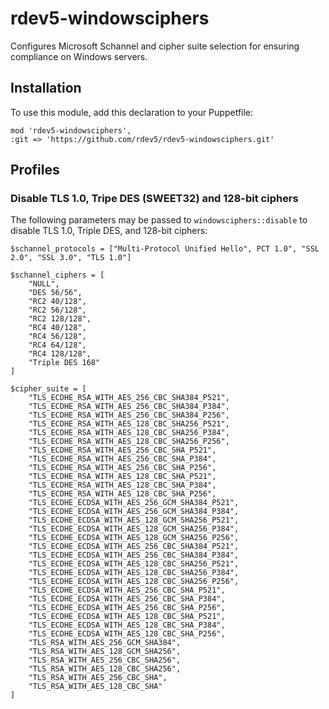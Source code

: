 # rdev5-windowsciphers
Configures Microsoft Schannel and cipher suite selection for ensuring compliance on Windows servers.

## Installation
To use this module, add this declaration to your Puppetfile:
````
mod 'rdev5-windowsciphers',
:git => 'https://github.com/rdev5/rdev5-windowsciphers.git'
````

## Profiles
### Disable TLS 1.0, Tripe DES (SWEET32) and 128-bit ciphers
The following parameters may be passed to `windowsciphers::disable` to disable TLS 1.0, Triple DES, and 128-bit ciphers:
````
$schannel_protocols = ["Multi-Protocol Unified Hello", PCT 1.0", "SSL 2.0", "SSL 3.0", "TLS 1.0"]

$schannel_ciphers = [
	"NULL",
	"DES 56/56",
	"RC2 40/128",
	"RC2 56/128",
	"RC2 128/128",
	"RC4 40/128",
	"RC4 56/128",
	"RC4 64/128",
	"RC4 128/128",
	"Triple DES 168"
]

$cipher_suite = [
	"TLS_ECDHE_RSA_WITH_AES_256_CBC_SHA384_P521",
	"TLS_ECDHE_RSA_WITH_AES_256_CBC_SHA384_P384",
	"TLS_ECDHE_RSA_WITH_AES_256_CBC_SHA384_P256",
	"TLS_ECDHE_RSA_WITH_AES_128_CBC_SHA256_P521",
	"TLS_ECDHE_RSA_WITH_AES_128_CBC_SHA256_P384",
	"TLS_ECDHE_RSA_WITH_AES_128_CBC_SHA256_P256",
	"TLS_ECDHE_RSA_WITH_AES_256_CBC_SHA_P521",
	"TLS_ECDHE_RSA_WITH_AES_256_CBC_SHA_P384",
	"TLS_ECDHE_RSA_WITH_AES_256_CBC_SHA_P256",
	"TLS_ECDHE_RSA_WITH_AES_128_CBC_SHA_P521",
	"TLS_ECDHE_RSA_WITH_AES_128_CBC_SHA_P384",
	"TLS_ECDHE_RSA_WITH_AES_128_CBC_SHA_P256",
	"TLS_ECDHE_ECDSA_WITH_AES_256_GCM_SHA384_P521",
	"TLS_ECDHE_ECDSA_WITH_AES_256_GCM_SHA384_P384",
	"TLS_ECDHE_ECDSA_WITH_AES_128_GCM_SHA256_P521",
	"TLS_ECDHE_ECDSA_WITH_AES_128_GCM_SHA256_P384",
	"TLS_ECDHE_ECDSA_WITH_AES_128_GCM_SHA256_P256",
	"TLS_ECDHE_ECDSA_WITH_AES_256_CBC_SHA384_P521",
	"TLS_ECDHE_ECDSA_WITH_AES_256_CBC_SHA384_P384",
	"TLS_ECDHE_ECDSA_WITH_AES_128_CBC_SHA256_P521",
	"TLS_ECDHE_ECDSA_WITH_AES_128_CBC_SHA256_P384",
	"TLS_ECDHE_ECDSA_WITH_AES_128_CBC_SHA256_P256",
	"TLS_ECDHE_ECDSA_WITH_AES_256_CBC_SHA_P521",
	"TLS_ECDHE_ECDSA_WITH_AES_256_CBC_SHA_P384",
	"TLS_ECDHE_ECDSA_WITH_AES_256_CBC_SHA_P256",
	"TLS_ECDHE_ECDSA_WITH_AES_128_CBC_SHA_P521",
	"TLS_ECDHE_ECDSA_WITH_AES_128_CBC_SHA_P384",
	"TLS_ECDHE_ECDSA_WITH_AES_128_CBC_SHA_P256",
	"TLS_RSA_WITH_AES_256_GCM_SHA384",
	"TLS_RSA_WITH_AES_128_GCM_SHA256",
	"TLS_RSA_WITH_AES_256_CBC_SHA256",
	"TLS_RSA_WITH_AES_128_CBC_SHA256",
	"TLS_RSA_WITH_AES_256_CBC_SHA",
	"TLS_RSA_WITH_AES_128_CBC_SHA"
]
````